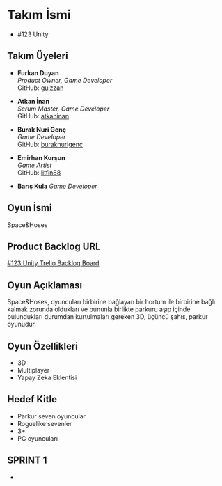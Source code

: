 # Takım İsmi
- #123 Unity
## Takım Üyeleri

- **Furkan Duyan**  
  *Product Owner, Game Developer*  
  GitHub: [guizzan](https://github.com/guizzan)

- **Atkan İnan**  
  *Scrum Master, Game Developer*  
  GitHub: [atkaninan](https://github.com/atkaninan)

- **Burak Nuri Genç**  
  *Game Developer*  
  GitHub: [buraknurigenc](https://github.com/Eledhwen0)

- **Emirhan Kurşun**  
  *Game Artist*  
  GitHub: [litfin88](https://github.com/litfin88)

 - **Barış Kula**
   *Game Developer*

## Oyun İsmi 
Space&Hoses

## Product Backlog URL
[#123 Unity Trello Backlog Board](https://trello.com/b/LK4n7Q4B)

## Oyun Açıklaması
Space&Hoses, oyuncuları birbirine bağlayan bir hortum ile birbirine bağlı kalmak zorunda oldukları ve bununla birlikte parkuru aşıp içinde bulundukları durumdan kurtulmaları gereken 3D, üçüncü şahıs, parkur oyunudur.


## Oyun Özellikleri
- 3D
- Multiplayer
- Yapay Zeka Eklentisi

## Hedef Kitle
- Parkur seven oyuncular
- Roguelike sevenler
- 3+
- PC oyuncuları

## **SPRINT 1**
-
